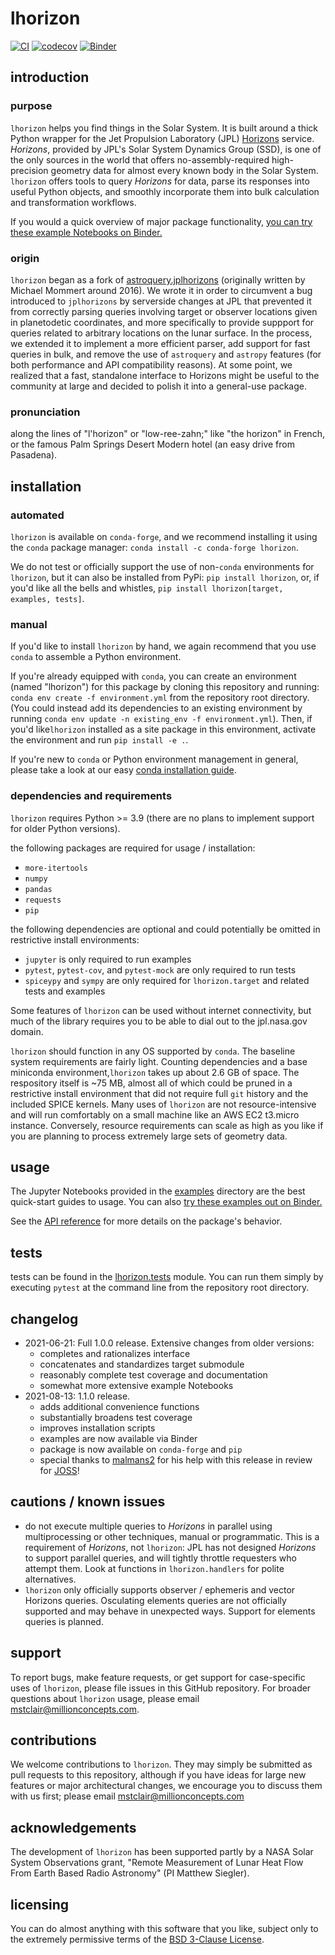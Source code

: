 # lhorizon

[![CI](https://img.shields.io/github/workflow/status/MillionConcepts/lhorizon/CI?logo=github)](https://github.com/MillionConcepts/lhorizon/actions)
[![codecov](https://codecov.io/gh/MillionConcepts/lhorizon/branch/main/graph/badge.svg)](https://codecov.io/gh/MillionConcepts/lhorizon)
[![Binder](https://mybinder.org/badge_logo.svg)](https://mybinder.org/v2/gh/MillionConcepts/lhorizon/main?filepath=examples)

## introduction

### purpose

`lhorizon` helps you find things in the Solar System. It is built around a thick Python wrapper for the 
Jet Propulsion Laboratory (JPL) [Horizons](https://ssd.jpl.nasa.gov/?horizons) service. _Horizons_, provided by JPL's
Solar System Dynamics Group (SSD), is one of the only sources in the world that offers no-assembly-required 
high-precision geometry data for almost every known body in the Solar System. `lhorizon` offers tools to query 
_Horizons_ for data, parse its responses into useful Python objects, and smoothly incorporate them into bulk 
calculation and transformation workflows.

If you would a quick overview of major package functionality, 
[you can try these example Notebooks on Binder.](https://mybinder.org/v2/gh/MillionConcepts/lhorizon/main?filepath=examples)

### origin

`lhorizon` began as a fork of [astroquery.jplhorizons](https://github.com/astropy/astroquery/tree/master/astroquery/jplhorizons) 
(originally written by Michael Mommert around 2016). We wrote it in order to circumvent a bug introduced to `jplhorizons` by 
serverside changes at JPL that prevented it from correctly parsing queries involving target or observer locations given 
in planetodetic coordinates, and more specifically to provide suppport for queries related to arbitrary locations on 
the lunar surface. In the process, we extended it to implement a more efficient parser, add support for fast queries in 
bulk, and remove the use of `astroquery` and `astropy` features (for both performance and API compatibility reasons). 
At some point, we realized that a fast, standalone interface to Horizons might be useful to the community at large and 
decided to polish it into a general-use package.

### pronunciation

along the lines of "l'horizon" or "low-ree-zahn;" like "the horizon" in French, or the famous Palm Springs Desert 
Modern hotel (an easy drive from Pasadena).

## installation

### automated

`lhorizon` is available on `conda-forge`, and we recommend installing it using the `conda` package manager: 
`conda install -c conda-forge lhorizon`.

We do not test or officially support the use of non-`conda` environments for `lhorizon`, but it can also be installed from PyPi: 
`pip install lhorizon`, or, if you'd like all the bells and whistles, `pip install lhorizon[target, examples, tests]`.

### manual

If you'd like to install `lhorizon` by hand, we again recommend that you use `conda` to assemble a Python environment.

If you're already equipped with `conda`, you can create an environment (named "lhorizon") for this package by cloning this repository
and running: `conda env create -f environment.yml` from the repository root directory. 
(You could instead add its dependencies to an existing environment by running `conda env update -n existing_env -f environment.yml`). 
Then, if you'd like`lhorizon` installed as a site package in this environment, activate the environment and run `pip install -e .`. 

If you're new to `conda` or Python environment management in general, please take a look at our easy 
[conda installation guide](docs/conda_installation_guide.md). 
 
### dependencies and requirements

`lhorizon` requires Python >= 3.9 (there are no plans to implement support for older Python versions).

the following packages are required for usage / installation:
* `more-itertools`
* `numpy`
* `pandas`
* `requests`
* `pip`

the following dependencies are optional and could potentially be omitted in restrictive install environments: 
* `jupyter` is only required to run examples
* `pytest`, `pytest-cov`, and `pytest-mock` are only required to run tests
* `spiceypy` and `sympy` are only required for `lhorizon.target` and related tests and examples

Some features of `lhorizon` can be used without internet connectivity, but much of the library requires you to be able
to dial out to the jpl.nasa.gov domain.

`lhorizon` should function in any OS supported by `conda`. The baseline system requirements are fairly light. 
Counting dependencies and a base miniconda environment,`lhorizon` takes up about 2.6 GB of space. The respository itself
is ~75 MB, almost all of which could be pruned in a restrictive install environment that did not require full `git` 
history and the included SPICE kernels. Many uses of `lhorizon` are not resource-intensive and will run comfortably on 
a small machine like an AWS EC2 t3.micro instance. Conversely, resource requirements can scale as high as you like if 
you are planning to process extremely large sets of geometry data.

## usage

The Jupyter Notebooks provided in the [examples](https://nbviewer.jupyter.org/github/MillionConcepts/lhorizon/tree/main/examples/) 
directory are the best quick-start guides to usage. You can also [try these examples out on Binder.](https://mybinder.org/v2/gh/MillionConcepts/lhorizon/main?filepath=examples)

See the [API reference](docs/api.md) for more details on the package's behavior.

## tests

tests can be found in the [lhorizon.tests](lhorizon/tests) module. You can run them simply by executing `pytest` 
at the command line from the repository root directory.

## changelog

* 2021-06-21: Full 1.0.0 release. Extensive changes from older versions:
    * completes and rationalizes interface 
    * concatenates and standardizes target submodule
    * reasonably complete test coverage and documentation
    * somewhat more extensive example Notebooks
* 2021-08-13: 1.1.0 release. 
    * adds additional convenience functions
    * substantially broadens test coverage
    * improves installation scripts
    * examples are now available via Binder
    * package is now available on `conda-forge` and `pip`
    * special thanks to [malmans2](https://github.com/malmans2) for his help with this release in review for [JOSS](https://joss.theoj.org/)!

## cautions / known issues

* do not execute multiple queries to _Horizons_ in parallel using multiprocessing or other 
  techniques, manual or programmatic. This is a requirement of _Horizons_, not `lhorizon`: JPL has not designed 
  _Horizons_ to support parallel queries, and will tightly throttle requesters who attempt them. Look at functions in
  `lhorizon.handlers` for polite
  alternatives.
* `lhorizon` only officially supports observer / ephemeris and vector Horizons queries. Osculating elements queries are 
  not officially supported and may behave in unexpected ways. Support for elements queries is planned.

## support

To report bugs, make feature requests, or get support for case-specific uses of `lhorizon`, please file issues in this 
GitHub repository. For broader questions about `lhorizon` usage, please email mstclair@millionconcepts.com.

## contributions

We welcome contributions to `lhorizon`. They may simply be submitted as pull requests to this repository, although if 
you have ideas for large new features or major architectural changes, we encourage you to discuss them with us first;
please email mstclair@millionconcepts.com

## acknowledgements

The development of `lhorizon` has been supported partly by a NASA Solar System Observations grant, "Remote Measurement 
of Lunar Heat Flow From Earth Based Radio Astronomy" (PI Matthew Siegler).

## licensing

You can do almost anything with this software that you like, subject only to the extremely permissive terms of the [BSD 
3-Clause License](LICENSE).
